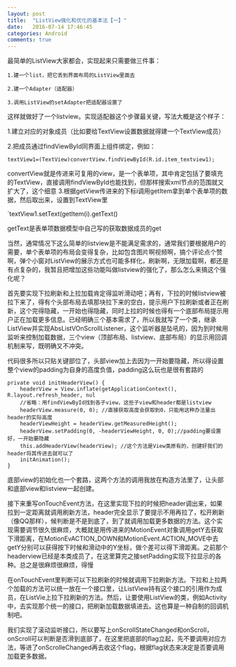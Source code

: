 ```yaml
---
layout: post
title:  "ListView强化和优化的基本法【一】"
date:   2016-07-14 17:46:45
categories: Android
comments: true
---
```


最简单的ListView大家都会，实现起来只需要做三件事：

    1.建一个list，把它丢到界面布局的ListView里面去

    2.建一个Adapter（适配器）

    3.调用ListView的setAdapter把适配器设置了

这样就做好了一个listview。实现适配器这个步骤最关键，写法大概是这个样子：

1.建立对应的对象成员（比如要给TextView设置数据就得建一个TextView成员）

2.把成员通过findViewById同界面上组件绑定，例如：

`textView1=(TextView)convertView.findViewById(R.id.item_textview1);`

convertView就是传进来可复用的view，是一个表单项，其中肯定包括了要填充的TextView，直接调用findViewById也能找到，但那样搜索xml节点的范围就又扩大了，这个细意
3.根据getView传进来的下标i调用getItem拿到单个表单项的数据，然后取出来，设置到TextView里

`textView1.setText(getItem(i).getText()

getText是表单项数据模型中自己写的获取数据成员的get

当然，通常情况下这么简单的listview是不能满足需求的，通常我们要根据用户的需要，单个表单项的布局会变得复杂，比如包含图片啊视频啊，搞个评论点个赞啊，弹个小窗对ListView的展示方式也可能多样化，刷新啊，无限加载啊，都还是有点复杂的，我暂且把增加这些功能叫做listview的强化了，那么怎么来搞这个强化呢？

首先要实现下拉刷新和上拉加载肯定得监听滑动吧；再有，下拉的时候listview被拉下来了，得有个头部布局去填那块拉下来的空白，提示用户下拉刷新或者正在刷新，这个完得隐藏，一开始也得隐藏，同时上拉的时候也得有一个底部布局提示用户正在加载更多信息。已经明确三个基本需求了，所以我就写了一个类，继承ListView并实现AbsListVOnScrollListener，这个监听器是坠吼的，因为到时候用监听来控制加载数据，三个view（顶部布局、listview、底部布局）的显示用回调机制来写，既明确又不冲突。

代码很多所以只贴关键部位了，头部view加上去因为一开始要隐藏，所以得设置整个view的padding为自身的高度负值，padding这么玩也是很有套路的


    private void initHeaderView() {
        headerView = View.inflate(getApplicationContext(), R.layout.refresh_header, nul
        //省略：用findViewById找到各子view，这些子view和header都是listview
        headerView.measure(0, 0); //直接获取高度会获取到0，只能用这种办法量出header的实际高度
        headerViewHeight = headerView.getMeasuredHeight();
        headerView.setPadding(0, -headerViewHeight, 0, 0);//padding要设置好，一开始要隐藏
        this.addHeaderView(headerView); //这个方法是View类原有的，创建好我们的header将其传进去就可以了
        initAnimation();
    }


底部view的初始化也一个套路，这两个方法的调用我放在构造方法里了，让头部和底部view和listview一起创建。

接下来重写onTouchEvent方法，在这里实现下拉的时候把header调出来，如果拉到一定距离就调用刷新方法，header完全显示了要提示不用再拉了，松开刷新（像QQ那样），候判断是不是到底了，到了就调用加载更多数据的方法。这个实现需要调节很久很麻烦，大概就是用传进来的MotionEvent对象调用getY去获取下滑距离，在MotionEvACTION_DOWN和MotionEvent.ACTION_MOVE中去getY分别可以获得按下时候和滑动中的Y坐标，做个差可以得下滑距离。之前那个headerview已经是本类成员了，在这里算完之接setPadding实现下拉显示的各种。总之是很麻烦很麻烦，得慢

在onTouchEvent里判断可以下拉刷新的时候就调用下拉刷新方法。下拉和上拉两个加载的方法可以统一放在一个接口里，让ListView持有这个接口的引用作为成员，在ListVie上拉下拉刷新的方法。然后，让要使用ListView的类，例如Activity中，去实现那个统一的接口，把刷新加载数据填进去。这也算是一种自制的回调机制吧。

我们实现了滚动监听接口，所以要写上onScrollStateChanged和onScroll，onScroll可以判断是否滑到底部了，在这里把底部的flag立起，先不要调用对应方法，等进了onScrolleChanged再去收这个flag，根据flag状态来决定是否要调用加载更多数据。